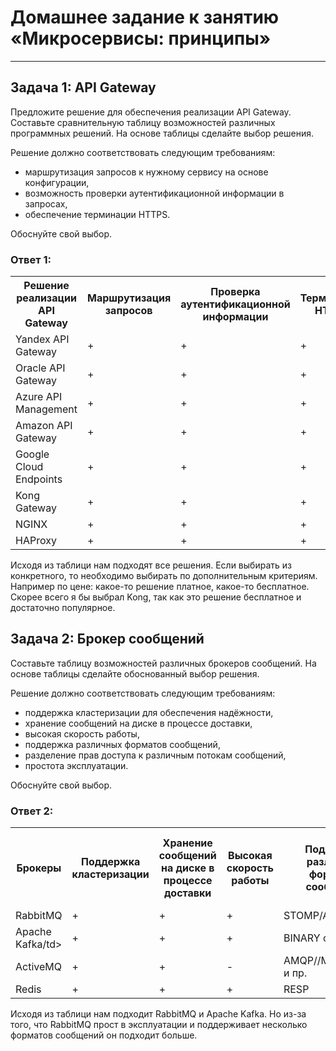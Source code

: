 # Домашнее задание к занятию «Микросервисы: принципы»

---
## Задача 1: API Gateway 

Предложите решение для обеспечения реализации API Gateway. Составьте сравнительную таблицу возможностей различных программных решений. На основе таблицы сделайте выбор решения.

Решение должно соответствовать следующим требованиям:
- маршрутизация запросов к нужному сервису на основе конфигурации,
- возможность проверки аутентификационной информации в запросах,
- обеспечение терминации HTTPS.

Обоснуйте свой выбор.

### Ответ 1:
<table>
<tr>
<th>Решение реализации API Gateway</th>
<th>Маршрутизация запросов</th>
<th>Проверка аутентификационной информации</th>
<th>Терминация HTTPS</th>
</tr >
<tr >
<td>Yandex API Gateway</td>
<td>+</td>
<td>+</td>
<td>+</td>
</tr>
<tr>
<td>Oracle API Gateway</td>
<td>+</td>
<td>+</td>
<td>+</td>
</tr>
<tr>
<td>Azure API Management</td>
<td>+</td>
<td>+</td>
<td>+</td>
</tr>
<tr>
<td>Amazon API Gateway</td>
<td>+</td>
<td>+</td>
<td>+</td>
</tr>
<tr>
<td>Google Cloud Endpoints</td>
<td>+</td>
<td>+</td>
<td>+</td>
</tr>
<tr>
<td>Kong Gateway</td>
<td>+</td>
<td>+</td>
<td>+</td>
</tr>
<tr>
<td>NGINX</td>
<td>+</td>
<td>+</td>
<td>+</td>
</tr>
<tr>
<td>HAProxy</td>
<td>+</td>
<td>+</td>
<td>+</td>
</tr>
</table>

Исходя из таблици нам подходят все решения. Если выбирать из конкретного, то необходимо выбирать по дополнительным критериям. Например по цене: какое-то решение платное, какое-то бесплатное. Скорее всего я бы выбрал Kong, так как это решение бесплатное и достаточно популярное.

## Задача 2: Брокер сообщений

Составьте таблицу возможностей различных брокеров сообщений. На основе таблицы сделайте обоснованный выбор решения.

Решение должно соответствовать следующим требованиям:
- поддержка кластеризации для обеспечения надёжности,
- хранение сообщений на диске в процессе доставки,
- высокая скорость работы,
- поддержка различных форматов сообщений,
- разделение прав доступа к различным потокам сообщений,
- простота эксплуатации.

Обоснуйте свой выбор.

### Ответ 2:

<table>
<tr>
<th>Брокеры</th>
<th>Поддержка кластеризации</th>
<th>Хранение сообщений на диске в процессе доставки</th>
<th>Высокая скорость работы</th>
<th>Поддержка различных форматов сообщений</th>
<th>Разделение прав доступа к различным потокам сообщений</th>
<th>Простота эксплуатации</th>
</tr >
<tr >
<td>RabbitMQ</td>
<td>+</td>
<td>+</td>
<td>+</td>
<td>STOMP/AMQP/MQTT </td>
<td>+</td>
<td>+</td>
</tr>
<tr>
<td>Apache Kafka/td>
<td>+</td>
<td>+</td>
<td>+</td>
<td>BINARY on TCP</td>
<td>+</td>
<td>-</td>
</tr>
<tr>
<td>ActiveMQ</td>
<td>+</td>
<td>+</td>
<td>-</td>
<td>AMQP//MQTT/RESP и пр.</td>
<td>+</td>
<td>+</td>
</tr>
<tr>
<td>Redis</td>
<td>+</td>
<td>+</td>
<td>+</td>
<td>RESP</td>
<td>+</td>
<td>+</td>
</tr>
</table>

Исходя из таблици нам подходит RabbitMQ и Apache Kafka. Но из-за того, что RabbitMQ прост в эксплуатации и поддерживает несколько форматов сообщений он подходит больше.